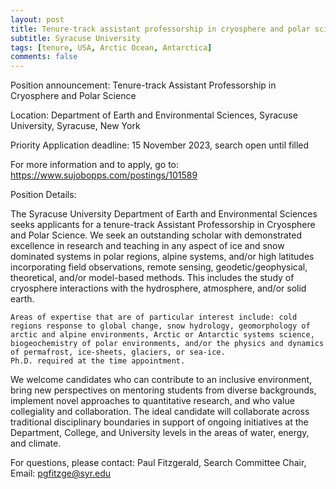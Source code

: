 ```yaml
---
layout: post
title: Tenure-track assistant professorship in cryosphere and polar science (Syracuse, New York)
subtitle: Syracuse University
tags: [tenure, USA, Arctic Ocean, Antarctica]
comments: false
---
```

Position announcement: Tenure-track Assistant Professorship in Cryosphere and Polar Science

Location: Department of Earth and Environmental Sciences, Syracuse University, Syracuse, New York

Priority Application deadline: 15 November 2023, search open until filled

For more information and to apply, go to: https://www.sujobopps.com/postings/101589

Position Details:

The Syracuse University Department of Earth and Environmental Sciences seeks applicants for a tenure-track Assistant Professorship in Cryosphere and Polar Science. We seek an outstanding scholar with demonstrated excellence in research and teaching in any aspect of ice and snow dominated systems in polar regions, alpine systems, and/or high latitudes incorporating field observations, remote sensing, geodetic/geophysical, theoretical, and/or model-based methods. This includes the study of cryosphere interactions with the hydrosphere, atmosphere, and/or solid earth.

    Areas of expertise that are of particular interest include: cold regions response to global change, snow hydrology, geomorphology of arctic and alpine environments, Arctic or Antarctic systems science, biogeochemistry of polar environments, and/or the physics and dynamics of permafrost, ice-sheets, glaciers, or sea-ice.
    Ph.D. required at the time appointment.

We welcome candidates who can contribute to an inclusive environment, bring new perspectives on mentoring students from diverse backgrounds, implement novel approaches to quantitative research, and who value collegiality and collaboration. The ideal candidate will collaborate across traditional disciplinary boundaries in support of ongoing initiatives at the Department, College, and University levels in the areas of water, energy, and climate.

For questions, please contact: Paul Fitzgerald, Search Committee Chair, Email: pgfitzge@syr.edu 
